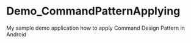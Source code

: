 # Demo_CommandPatternApplying
My sample demo application how to apply Command Design Pattern in Android
